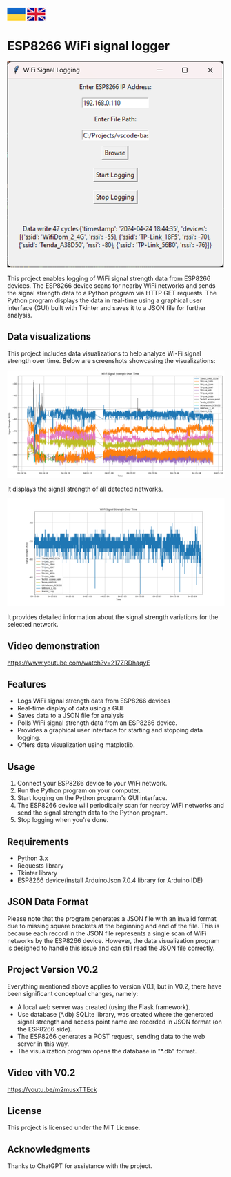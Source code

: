 [![UA_version_README](https://raw.githubusercontent.com/techn0man1ac/WIFIDataLogger/main/imgs/Flags/UA%402x.png)](https://github.com/techn0man1ac/WIFIDataLogger/blob/main/README_UA.md)
[![GB_version_README](https://raw.githubusercontent.com/techn0man1ac/WIFIDataLogger/main/imgs/Flags/GB%402x.png)](https://github.com/techn0man1ac/WIFIDataLogger/)

# ESP8266 WiFi signal logger

![Program datalogger screen](https://raw.githubusercontent.com/techn0man1ac/WIFIDataLogger/main/imgs/image.png)

This project enables logging of WiFi signal strength data from ESP8266 devices. The ESP8266 device scans for nearby WiFi networks and sends the signal strength data to a Python program via HTTP GET requests. The Python program displays the data in real-time using a graphical user interface (GUI) built with Tkinter and saves it to a JSON file for further analysis.

## Data visualizations

This project includes data visualizations to help analyze Wi-Fi signal strength over time. Below are screenshots showcasing the visualizations:

![Data visualization all](https://raw.githubusercontent.com/techn0man1ac/WIFIDataLogger/main/imgs/Figure_1.png)

It displays the signal strength of all detected networks.

![Data visualization one](https://raw.githubusercontent.com/techn0man1ac/WIFIDataLogger/main/imgs/Figure_2.png)

It provides detailed information about the signal strength variations for the selected network.

## Video demonstration

https://www.youtube.com/watch?v=217ZRDhaqyE

## Features

- Logs WiFi signal strength data from ESP8266 devices
- Real-time display of data using a GUI
- Saves data to a JSON file for analysis
- Polls WiFi signal strength data from an ESP8266 device.
- Provides a graphical user interface for starting and stopping data logging.
- Offers data visualization using matplotlib.

## Usage

1. Connect your ESP8266 device to your WiFi network.
2. Run the Python program on your computer.
3. Start logging on the Python program's GUI interface.
4. The ESP8266 device will periodically scan for nearby WiFi networks and send the signal strength data to the Python program.
5. Stop logging when you're done.

## Requirements

- Python 3.x
- Requests library
- Tkinter library
- ESP8266 device(install ArduinoJson 7.0.4 library for Arduino IDE)

## JSON Data Format

Please note that the program generates a JSON file with an invalid format due to missing square brackets at the beginning and end of the file. This is because each record in the JSON file represents a single scan of WiFi networks by the ESP8266 device. However, the data visualization program is designed to handle this issue and can still read the JSON file correctly.

## Project Version V0.2

Everything mentioned above applies to version V0.1, but in V0.2, there have been significant conceptual changes, namely:

- A local web server was created (using the Flask framework).
- Use database (*.db) SQLite library, was created where the generated signal strength and access point name are recorded in JSON format (on the ESP8266 side).
- The ESP8266 generates a POST request, sending data to the web server in this way.
- The visualization program opens the database in "*.db" format.

## Video vith V0.2 

https://youtu.be/m2musxTTEck

## License

This project is licensed under the MIT License.

## Acknowledgments

Thanks to ChatGPT for assistance with the project.
